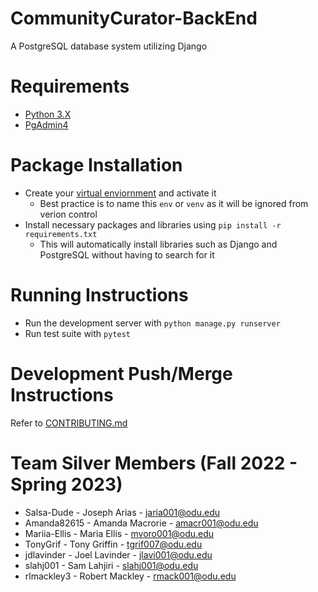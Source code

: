 # CommunityCurator-BackEnd

A PostgreSQL database system utilizing Django

# Requirements
- [Python 3.X](https://www.python.org/downloads/)
- [PgAdmin4](https://www.pgadmin.org/download/)

# Package Installation

- Create your [virtual enviornment](https://docs.python.org/3/library/venv.html) and activate it
    - Best practice is to name this `env` or `venv` as it will be ignored from verion control
- Install necessary packages and libraries using `pip install -r requirements.txt`
    - This will automatically install libraries such as Django and PostgreSQL without having to search for it

# Running Instructions
- Run the development server with `python manage.py runserver`
- Run test suite with `pytest`

# Development Push/Merge Instructions
Refer to [CONTRIBUTING.md](./CONTRIBUTING.md) 

# Team Silver Members (Fall 2022 - Spring 2023)
  - Salsa-Dude - Joseph Arias - jaria001@odu.edu
  - Amanda82615 - Amanda Macrorie - amacr001@odu.edu
  - Mariia-Ellis - Maria Ellis - mvoro001@odu.edu
  - TonyGrif - Tony Griffin - tgrif007@odu.edu
  - jdlavinder - Joel Lavinder - jlavi001@odu.edu
  - slahj001 - Sam Lahjiri - slahj001@odu.edu
  - rlmackley3 - Robert Mackley - rmack001@odu.edu